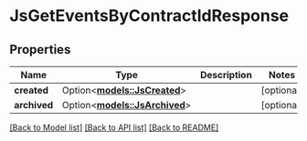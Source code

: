 # JsGetEventsByContractIdResponse

## Properties

Name | Type | Description | Notes
------------ | ------------- | ------------- | -------------
**created** | Option<[**models::JsCreated**](JsCreated.md)> |  | [optional]
**archived** | Option<[**models::JsArchived**](JsArchived.md)> |  | [optional]

[[Back to Model list]](../README.md#documentation-for-models) [[Back to API list]](../README.md#documentation-for-api-endpoints) [[Back to README]](../README.md)


